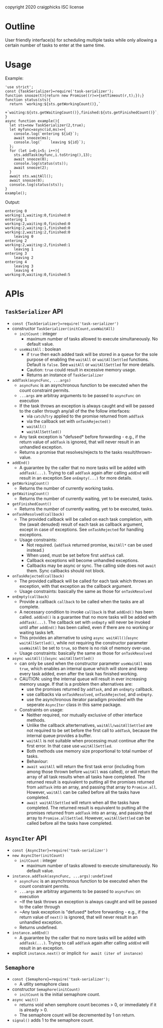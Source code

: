 copyright 2020 craigphicks ISC license

# Outline
User friendly interface(s) for scheduling multiple tasks while only allowing a certain number of tasks to enter at the same time. 

# Usage 
Example:
```
'use strict';
const {TaskSerializer}=require('task-serializer');
function snooze(t){return new Promise((r)=>{setTimeout(r,t);});}
function status(sts){
  return `working:${sts.getWorkingCount()},`
  +`waiting:${sts.getWaitingCount()},finished:${sts.getFinishedCount()}`;
}
async function example(){
  let sts=new TaskSerializer(2,true);
  let myfunc=async(id,ms)=>{
    console.log(`entering ${id}`);
    await snooze(ms);
    console.log(`    leaving ${id}`);
  };
  for (let i=0;i<5; i++){
    sts.addTask(myfunc,i.toString(),13);
    await snooze(0);
    console.log(status(sts));
    await snooze(2);
  }
  await sts.waitAll();
  await snooze(0);
  console.log(status(sts));
}
example();
```
Output:
```
entering 0
working:1,waiting:0,finished:0
entering 1
working:2,waiting:0,finished:0
working:2,waiting:1,finished:0
working:2,waiting:2,finished:0
    leaving 0
entering 2
working:2,waiting:2,finished:1
    leaving 1
entering 3
    leaving 2
entering 4
    leaving 3
    leaving 4
working:0,waiting:0,finished:5
```

# APIs

## `TaskSerializer` API
  - `const {TaskSerializer}=require('task-serializer')`
  - constructor `TaskSerializer(initCount,useWaitAll)`
    - `initCount` : integer 
      - maximum number of tasks allowed to execute simultaneously. No default value.
    - `useWaitAll` : boolean 
      - if `true` then each added task will be stored in a queue for the sole purpose of enabling the `waitAll` or `waitAllSettled` functions. Default is `false`.  See `waitAll` or `waitAllSettled` for more details.
      - Caution: `true` could result in excessive memory usage.  
      - Returns an instance of `TaskSerializer`
  - `addTask(asyncFunc, ...args)`
    - `asyncFunc` is an asynchronous function to be executed when the count constraint permits.
    - `...args` are arbitray arguments to be passed to `asyncFunc` on execution
    - If the task throws an exception is always caught and will be passed to the caller through any/all of the the follow interfaces:
      - via `catch`/`try` applied to the promise returned from `addTask`
      - via the callback set with `onTaskRejected()` 
      - `waitAll()`
      - `waitAllSettled()`
    - Any task exception is "defused* before forwarding - e.g., if the return value of `addTask` is ignored, that will never result in an unhandled exception. 
    - Returns a promise that resolves/rejects to the tasks result/thrown-value.
  - `addEnd()`
    - A guarantee by the caller that no more tasks will be added with `addTask(...)`.  Trying to call `addTask` again after calling `addEnd` will result in an exception.See `onEmpty(...)` for more details.
  - `getWorkingCount()`
    - Returns the number of currently working tasks.
  - `getWaitingCount()`
    - Returns the number of currently waiting, yet to be executed, tasks.
  - `getFinishedCount()`
    - Returns the number of currently waiting, yet to be executed, tasks.
  - `onTaskResolved(callback)`
    - The provided callback will be called on each task completion, with the (await denuded) result of each task as callback argument, except in case of exceptions. See `onTaskRejected` for handling exceptions.
    - Usage constraints:
      - Not required. (`addTask` returned promise, `WaitAll*` can be used instead.) 
      - When used, must be set before first `addTask` call.
      - Callback exceptions will become unhandled exceptions.
      - Callbacks may be async or sync. The calling side does not `await` them.  Sync callbacks should not block.  
  - `onTaskRejected(callback)`
    - The provided callback will be called for each task which throws an exception, with that exception as the callback argument.
    - Usage constraints: basically the same as those for `onTaskResolved`  
  - `onEmpty(callback)`
    - Provide a callback `callback` to be called when the tasks are all complete.
    - A necessary condition to invoke `callback` is that `addEnd()` has been called. `addEnd()` is a guarantee that no more tasks will be added with `addTask(...)`. The callback set with `onEmpty` will never be invoked until after `addEnd()` has been called, even if there are no working or waiting tasks left.
    - This provides an alternative to using `async waitAll()`/`async waitAllSettled()`, while not requiring the constructor parameter `useWaitAll` be set to `true`, so there is no risk of memory over-use.  
    - Usage constraints: basically the same as those for `onTaskResolved`  
  - `async waitAll()`/`async waitAllSettled()`
    - can only be used when the constructor parameter `useWaitAll` was `true`, which enables an internal queue which will store and keep every task added, even after the task has finished working.
    - CAUTION: using the internal queue will result in ever increasing memory usage.  If that is a problem then alternatives are:
      - use the promises returned by `addTask`, and an `onEmpty` callback.
      - use callbacks via `onTaskResolved`, `onTaskRejected`, and `onEmpty`.
      - use the asynchronous iterator paradigm provided with the seperate `AsyncIter` class in this same package.
    - Constraints on usage:
      - Neither required, nor mutually exclusive of other interface methods.
      - Unlike the callback alterternatives, `waitAll/waitAllSettled` are not required to be set before the first call to `addTask`, because the internal queue provides a buffer.
      - `waitAll` is not suitable when processing must continue after the first error.  In that case use `waitAllSettled`.
      - Both methods use memory size proportional to total number of tasks.
      - Behaviour:
      - `await waitAll` will return the first task error (including from among those thrown before `waitAll` was called), or will return the array of all task results when all tasks have completed.  The returned result is equivalent to putting all the promises returned from `addTask` into an array, and passing that array to `Promise.all`.  However, `waitAll` can be called before all the tasks have completed. 
      - `await waitAllSettled` will return when all the tasks have completed. The returned result is equivalent to putting all the promises returned from `addTask` into an array, and passing that array to `Promise.allSettled`.  However, `waitAllSettled` can be called before all the tasks have completed.

## `AsyncIter` API
  - `const {AsyncIter}=require('task-serializer')`
  - `new AsyncIter(initCount)`
    - `initCount` : integer 
      - maximum number of tasks allowed to execute simultaneously. No default value.
  - `instance.addTask(asyncFunc, ...args):undefined`
    - `asyncFunc` is an asynchronous function to be executed when the count constraint permits.
    - `...args` are arbitray arguments to be passed to `asyncFunc` on execution
    - ~If the task throws an exception is always caught and will be passed to the caller through 
    - ~Any task exception is "defused* before forwarding - e.g., if the return value of `next()` is ignored, that will never result in an unhandled exception. 
    - Returns undefined.
  - `instance.addEnd()`
    - A guarantee by the caller that no more tasks will be added with `addTask(...)`.  Trying to call `addTask` again after calling `addEnd` will result in an exception.
  - explicit `instance.next()` or implicit `for await (iter of instance)`

## `Semaphore` 
  - `const {Semaphore}=require('task-serializer');`
    - A utlity semaphore class 
  - constructor `Semaphore(initCount)`
     - `initCount` is the initial semaphore count.
  - `async wait()` 
     - returns void when semphore count becomes > 0, or immediately if it is already > 0.
     - The semaphore count will be decremented by 1 on return. 
  - `signal()` adds 1 to the semaphore count. 

